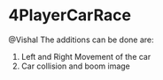 # 4PlayerCarRace

@Vishal
The additions can be done are:
  1. Left and Right Movement of the car
  2. Car collision and boom image
